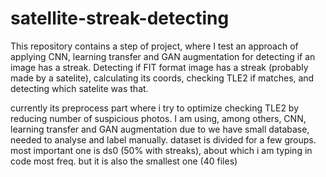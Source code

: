 # satellite-streak-detecting

This repository contains a step of project, where I test an approach of applying CNN, learning transfer and GAN augmentation for detecting if an image has a streak.
Detecting if FIT format image has a streak (probably made by a satelite), calculating its coords, checking TLE2 if matches, and detecting which satelite was that.

currently its preprocess part where i try to optimize checking TLE2 by reducing number of suspicious photos. I am using, among others, CNN, learning transfer and GAN augmentation due to we have small database, needed to analyse and  label manually. 
dataset is divided for a few groups. most important one is ds0 (50% with streaks), about which i am typing in code most freq.  but it is also the smallest one (40 files)

